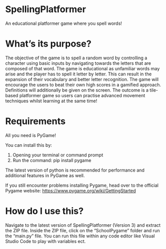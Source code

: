 # SpellingPlatformer

An educational platformer game where you spell words!

# What’s its purpose?

The objective of the game is to spell a random word by controlling a character using basic inputs by navigating towards the letters that are composed of that word. The game is educational as unfamiliar words may arise and the player has to spell it letter by letter. This can result in the expansion of their vocabulary and better letter recognition. The game will encourage the users to beat their own high scores in a gamified approach. Definitions will additionally be given on the screen. The outcome is a tile-based platformer game so users can practise advanced movement techniques whilst learning at the same time!

# Requirements

All you need is PyGame!

You can install this by:

1. Opening your terminal or command prompt
2. Run the command: pip install pygame

The latest version of python is recommended for performance and additional features in PyGame as well.

If you still encounter problems installing Pygame, head over to the official Pygame website: https://www.pygame.org/wiki/GettingStarted

# How do I use this?

Navigate to the latest version of SpellingPlatformer (Version 3) and extract the ZIP file.
Inside the ZIP file, click on the “SchoolPygame” folder and run the “main.py” file. 
You can run this file within any code editor like Visual Studio Code to play with variables ect.
